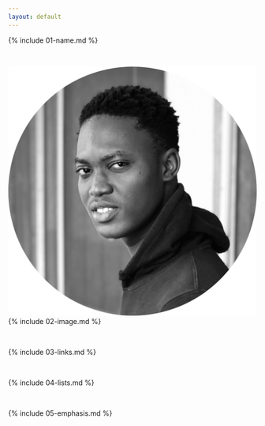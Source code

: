 ```yaml
---
layout: default
---
```


{% include 01-name.md %}

<br>

![image](https://github.com/lordson-silver/markdown-portfolio/blob/main/lordson.png)
{% include 02-image.md %}

<br>

{% include 03-links.md %}

<br>

{% include 04-lists.md %}

<br>

{% include 05-emphasis.md %}


